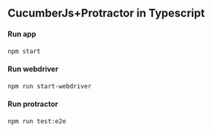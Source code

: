 ## CucumberJs+Protractor in Typescript

#### Run app
`npm start`

#### Run webdriver
`npm run start-webdriver`

#### Run protractor
`npm run test:e2e`